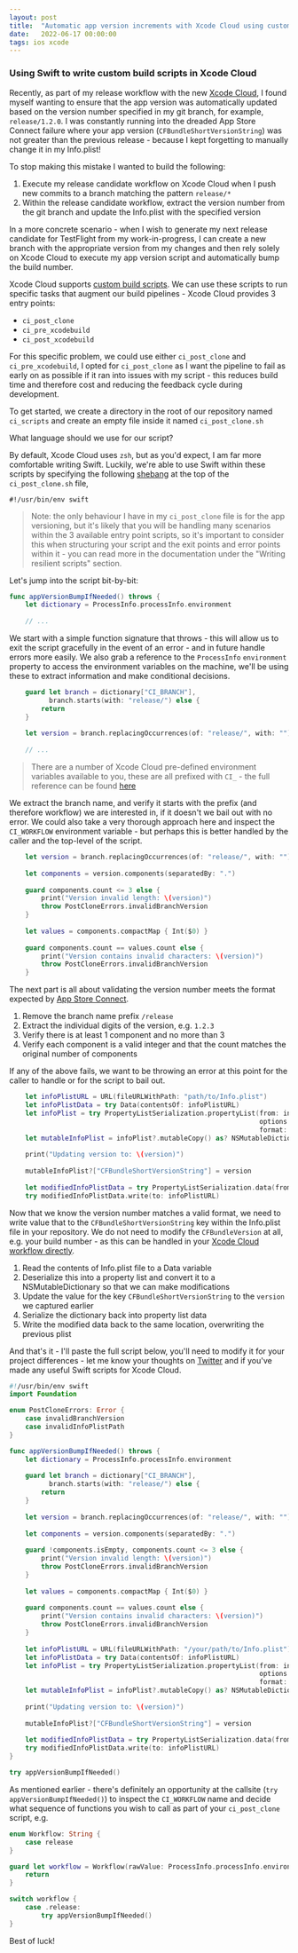```yaml
---
layout: post
title:  "Automatic app version increments with Xcode Cloud using custom build scripts"
date:   2022-06-17 00:00:00
tags: ios xcode
---
```


### Using Swift to write custom build scripts in Xcode Cloud

Recently, as part of my release workflow with the new [Xcode Cloud](https://developer.apple.com/xcode-cloud/), I found myself wanting to ensure that the app version was automatically updated based on the version number specified in my git branch, for example, `release/1.2.0`. I was constantly running into the dreaded App Store Connect failure where your app version (`CFBundleShortVersionString`) was not greater than the previous release - because I kept forgetting to manually change it in my Info.plist!

To stop making this mistake I wanted to build the following:

1. Execute my release candidate workflow on Xcode Cloud when I push new commits to a branch matching the pattern `release/*`
2. Within the release candidate workflow, extract the version number from the git branch and update the Info.plist with the specified version

In a more concrete scenario - when I wish to generate my next release candidate for TestFlight from my work-in-progress, I can create a new branch with the appropriate version from my changes and then rely solely on Xcode Cloud to execute my app version script and automatically bump the build number.

Xcode Cloud supports [custom build scripts](https://developer.apple.com/documentation/xcode/writing-custom-build-scripts). We can use these scripts to run specific tasks that augment our build pipelines - Xcode Cloud provides 3 entry points:

* `ci_post_clone`
* `ci_pre_xcodebuild`
* `ci_post_xcodebuild`

For this specific problem, we could use either `ci_post_clone` and `ci_pre_xcodebuild`, I opted for `ci_post_clone` as I want the pipeline to fail as early on as possible if it ran into issues with my script - this reduces build time and therefore cost and reducing the feedback cycle during development.

To get started, we create a directory in the root of our repository named `ci_scripts` and create an empty file inside it named `ci_post_clone.sh`

What language should we use for our script?

By default, Xcode Cloud uses `zsh`, but as you'd expect, I am far more comfortable writing Swift. Luckily, we're able to use Swift within these scripts by specifying the following [shebang](https://en.wikipedia.org/wiki/Shebang_(Unix)) at the top of the `ci_post_clone.sh` file, 

```
#!/usr/bin/env swift
```

> Note: the only behaviour I have in my `ci_post_clone` file is for the app versioning, but it's likely that you will be handling many scenarios within the 3 available entry point scripts, so it's important to consider this when structuring your script and the exit points and error points within it - you can read more in the documentation under the "Writing resilient scripts" section. 

Let's jump into the script bit-by-bit:

```swift
func appVersionBumpIfNeeded() throws {
    let dictionary = ProcessInfo.processInfo.environment
    
    // ...
```

We start with a simple function signature that throws - this will allow us to exit the script gracefully in the event of an error - and in future handle errors more easily. We also grab a reference to the `ProcessInfo` `environment` property to access the environment variables on the machine, we'll be using these to extract information and make conditional decisions.

```swift
    guard let branch = dictionary["CI_BRANCH"],
          branch.starts(with: "release/") else {
        return
    }
    
    let version = branch.replacingOccurrences(of: "release/", with: "")
    
    // ...
```

> There are a number of Xcode Cloud pre-defined environment variables available to you, these are all prefixed with `CI_` - the full reference can be found [here](https://developer.apple.com/documentation/xcode/environment-variable-reference)

We extract the branch name, and verify it starts with the prefix (and therefore workflow) we are interested in, if it doesn't we bail out with no error. We could also take a very thorough approach here and inspect the `CI_WORKFLOW` environment variable - but perhaps this is better handled by the caller and the top-level of the script.

```swift
    let version = branch.replacingOccurrences(of: "release/", with: "").replacingOccurrences(of: "ci_testing/", with: "")
    
    let components = version.components(separatedBy: ".")
    
    guard components.count <= 3 else {
        print("Version invalid length: \(version)")
        throw PostCloneErrors.invalidBranchVersion
    }
    
    let values = components.compactMap { Int($0) }
    
    guard components.count == values.count else {
        print("Version contains invalid characters: \(version)")
        throw PostCloneErrors.invalidBranchVersion
    }
```

The next part is all about validating the version number meets the format expected by [App Store Connect](https://help.apple.com/xcode/mac/current/#/devc092854f5).

1. Remove the branch name prefix `/release`
2. Extract the individual digits of the version, e.g. `1.2.3`
3. Verify there is at least 1 component and no more than 3
4. Verify each component is a valid integer and that the count matches the original number of components

If any of the above fails, we want to be throwing an error at this point for the caller to handle or for the script to bail out.

```swift
    let infoPlistURL = URL(fileURLWithPath: "path/to/Info.plist")
    let infoPlistData = try Data(contentsOf: infoPlistURL)
    let infoPlist = try PropertyListSerialization.propertyList(from: infoPlistData,
                                                               options: .mutableContainersAndLeaves,
                                                               format: nil) as? NSDictionary
    let mutableInfoPlist = infoPlist?.mutableCopy() as? NSMutableDictionary
    
    print("Updating version to: \(version)")
    
    mutableInfoPlist?["CFBundleShortVersionString"] = version
    
    let modifiedInfoPlistData = try PropertyListSerialization.data(fromPropertyList: mutableInfoPlist as Any, format: .xml, options: 0)
    try modifiedInfoPlistData.write(to: infoPlistURL)
```

Now that we know the version number matches a valid format, we need to write value that to the `CFBundleShortVersionString` key within the Info.plist file in your repository. We do not need to modify the `CFBundleVersion` at all, e.g. your build number - as this can be handled in your [Xcode Cloud workflow directly](https://developer.apple.com/documentation/xcode/setting-the-next-build-number-for-xcode-cloud-builds).

1. Read the contents of Info.plist file to a Data variable
2. Deserialize this into a property list and convert it to a NSMutableDictionary so that we can make modifications
3. Update the value for the key `CFBundleShortVersionString` to the `version` we captured earlier
4. Serialize the dictionary back into property list data
5. Write the modified data back to the same location, overwriting the previous plist

And that's it - I'll paste the full script below, you'll need to modify it for your project differences - let me know your thoughts on [Twitter](https://twitter.com/timsearle_) and if you've made any useful Swift scripts for Xcode Cloud.

```swift
#!/usr/bin/env swift
import Foundation

enum PostCloneErrors: Error {
    case invalidBranchVersion
    case invalidInfoPlistPath
}

func appVersionBumpIfNeeded() throws {
    let dictionary = ProcessInfo.processInfo.environment
    
    guard let branch = dictionary["CI_BRANCH"],
          branch.starts(with: "release/") else {
        return
    }
    
    let version = branch.replacingOccurrences(of: "release/", with: "")
    
    let components = version.components(separatedBy: ".")
    
    guard !components.isEmpty, components.count <= 3 else {
        print("Version invalid length: \(version)")
        throw PostCloneErrors.invalidBranchVersion
    }
    
    let values = components.compactMap { Int($0) }
    
    guard components.count == values.count else {
        print("Version contains invalid characters: \(version)")
        throw PostCloneErrors.invalidBranchVersion
    }
    
    let infoPlistURL = URL(fileURLWithPath: "/your/path/to/Info.plist")
    let infoPlistData = try Data(contentsOf: infoPlistURL)
    let infoPlist = try PropertyListSerialization.propertyList(from: infoPlistData,
                                                               options: .mutableContainersAndLeaves,
                                                               format: nil) as? NSDictionary
    let mutableInfoPlist = infoPlist?.mutableCopy() as? NSMutableDictionary
    
    print("Updating version to: \(version)")
    
    mutableInfoPlist?["CFBundleShortVersionString"] = version
    
    let modifiedInfoPlistData = try PropertyListSerialization.data(fromPropertyList: mutableInfoPlist as Any, format: .xml, options: 0)
    try modifiedInfoPlistData.write(to: infoPlistURL)
}

try appVersionBumpIfNeeded()

```

As mentioned earlier - there's definitely an opportunity at the callsite (`try appVersionBumpIfNeeded()`) to inspect the `CI_WORKFLOW` name and decide what sequence of functions you wish to call as part of your `ci_post_clone` script, e.g.

```swift
enum Workflow: String {
	case release
}

guard let workflow = Workflow(rawValue: ProcessInfo.processInfo.environment["CI_WORKFLOW"] ?? "") else {
	return
}

switch workflow {
	case .release:
		try appVersionBumpIfNeeded()
}
```

Best of luck!
